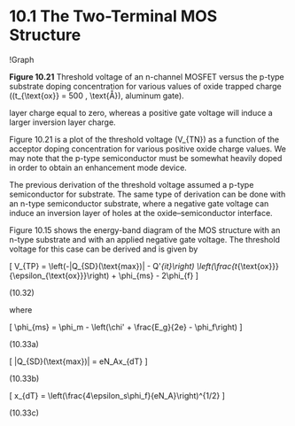 # 10.1 The Two-Terminal MOS Structure

!Graph

**Figure 10.21** Threshold voltage of an n-channel MOSFET versus the p-type substrate doping concentration for various values of oxide trapped charge (\(t_{\text{ox}} = 500 \, \text{Å}\), aluminum gate).

layer charge equal to zero, whereas a positive gate voltage will induce a larger inversion layer charge.

Figure 10.21 is a plot of the threshold voltage \(V_{TN}\) as a function of the acceptor doping concentration for various positive oxide charge values. We may note that the p-type semiconductor must be somewhat heavily doped in order to obtain an enhancement mode device.

The previous derivation of the threshold voltage assumed a p-type semiconductor for substrate. The same type of derivation can be done with an n-type semiconductor substrate, where a negative gate voltage can induce an inversion layer of holes at the oxide–semiconductor interface.

Figure 10.15 shows the energy-band diagram of the MOS structure with an n-type substrate and with an applied negative gate voltage. The threshold voltage for this case can be derived and is given by

\[
V_{TP} = \left(-|Q_{SD}(\text{max})| - Q'_{it}\right) \left(\frac{t_{\text{ox}}}{\epsilon_{\text{ox}}}\right) + \phi_{ms} - 2\phi_{f}
\]

(10.32)

where

\[
\phi_{ms} = \phi_m - \left(\chi' + \frac{E_g}{2e} - \phi_f\right)
\]

(10.33a)

\[
|Q_{SD}(\text{max})| = eN_Ax_{dT}
\]

(10.33b)

\[
x_{dT} = \left(\frac{4\epsilon_s\phi_f}{eN_A}\right)^{1/2}
\]

(10.33c)